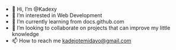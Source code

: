 - 👋 Hi, I’m @Kadexy
- 👀 I’m interested in Web Development
- 🌱 I’m currently learning from docs.github.com
- 💞️ I’m looking to collaborate on projects that can improve my little knowledge
- 📫 How to reach me kadejotemidayo@gmail.com 

<!---
Kadexy/Kadexy is a ✨ special ✨ repository because its `README.md` (this file) appears on your GitHub profile.
You can click the Preview link to take a look at your changes.
--->
